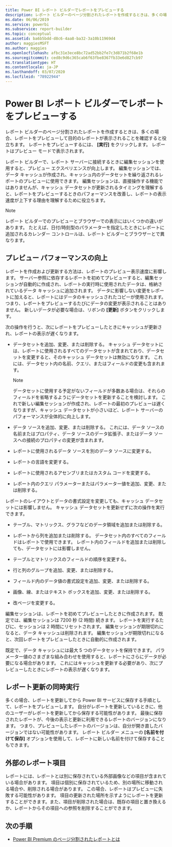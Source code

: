 ```yaml
---
title: Power BI レポート ビルダーでレポートをプレビューする
description: レポート ビルダーのページ分割されたレポートを作成するときは、多くの場合、レポートをプレビューして目的のレポートが表示されることを確認すると役立ちます。
ms.date: 06/06/2019
ms.service: powerbi
ms.subservice: report-builder
ms.topic: conceptual
ms.assetid: ba6b5bdd-d8c6-4aa8-ba32-3a10b11969d4
author: maggiesMSFT
ms.author: maggies
ms.openlocfilehash: afbc31e3ece8bc72ad52bb2fe7c3d871b2f68e1b
ms.sourcegitcommit: ced8c9d6c365cab6f63fbe8367fb33e6d827cb97
ms.translationtype: HT
ms.contentlocale: ja-JP
ms.lasthandoff: 03/07/2020
ms.locfileid: "78922944"
---
```

# <a name="previewing-reports-in-power-bi-report-builder"></a>Power BI レポート ビルダーでレポートをプレビューする
  レポート ビルダーのページ分割されたレポートを作成するときは、多くの場合、レポートをプレビューして目的のレポートが表示されることを確認すると役立ちます。 レポートをプレビューするには、 **[実行]** をクリックします。 レポートはプレビュー モードで表示されます。  
  
 レポート ビルダーで、レポート サーバーに接続するときに編集セッションを使用すると、プレビュー エクスペリエンスが向上します。 編集セッションでは、データ キャッシュが作成され、キャッシュ内のデータセットを繰り返されるレポートのプレビューに使用できます。 編集セッションは、直接操作する機能ではありませんが、キャッシュ データセットが更新されるタイミングを理解すると、レポートをプレビューするときのパフォーマンスを改善し、レポートの表示速度が上下する理由を理解するために役立ちます。  

  
> [!NOTE]  
> レポート ビルダーでのプレビューとブラウザーでの表示にはいくつかの違いがあります。 たとえば、日付/時刻型のパラメーターを指定したときにレポートに追加されるカレンダー コントロールは、レポート ビルダーとブラウザーとで異なります。 
  
## <a name="improving-preview-performance"></a>プレビュー パフォーマンスの向上  
 レポートを作成および更新する方法は、レポートのプレビュー表示速度に影響します。 サーバー参照に依存するレポートを初めてプレビューすると、編集セッションが自動的に作成され、レポートの実行時に使用されたデータは、格納されているデータ キャッシュに追加されます。 データに影響しない変更をレポートに加えると、レポートにはデータのキャッシュされたコピーが使用されます。 つまり、レポートをプレビューするたびにデータの変更が表示されることはありません。 新しいデータが必要な場合は、リボンの **[更新]** ボタンをクリックします。  
  
 次の操作を行うと、次にレポートをプレビューしたときにキャッシュが更新され、レポートの表示が遅くなります。  
  
-   データセットを追加、変更、または削除する。 キャッシュ データセットには、レポートに使用されるすべてのデータセットが含まれており、データセットを変更すると、そのキャッシュ データセットは無効になります。 これには、データセット内の名前、クエリ、またはフィールドの変更も含まれます。  
  
    > [!NOTE]  
    >  データセットに使用する予定がないフィールドが多数ある場合は、それらのフィールドを省略するようにデータセットを更新することを検討します。 これで新しい編集セッションが作成され、レポートの最初のプレビューは遅くなりますが、キャッシュ データセットが小さいほど、レポート サーバーのパフォーマンスが全体的に向上します。  
  
-   データ ソースを追加、変更、または削除する。 これには、データ ソースの名前またはプロパティ、データ ソースのデータ拡張子、またはデータ ソースへの接続のプロパティの変更が含まれます。  
  
-   レポートに使用されるデータ ソースを別のデータ ソースに変更する。  
  
-   レポートの言語を変更する。  
  
-   レポートに使用されるアセンブリまたはカスタム コードを変更する。  
  
-   レポート内のクエリ パラメーターまたはパラメーター値を追加、変更、または削除する。  
  
 レポートのレイアウトとデータの書式設定を変更しても、キャッシュ データセットには影響しません。 キャッシュ データセットを更新せずに次の操作を実行できます。  
  
-   テーブル、マトリックス、グラフなどのデータ領域を追加または削除する。  
  
-   レポートから列を追加または削除する。 データセット内のすべてのフィールドはレポートで使用できます。 レポート内のフィールドを追加または削除しても、データセットには影響しません。  
  
-   テーブルとマトリックスのフィールドの順序を変更する。  
  
-   行と列のグループを追加、変更、または削除する。  
  
-   フィールド内のデータ値の書式設定を追加、変更、または削除する。  
  
-   画像、線、またはテキスト ボックスを追加、変更、または削除する。  
  
-   改ページを変更する。  
  
編集セッションは、レポートを初めてプレビューしたときに作成されます。 既定では、編集セッションは 7200 秒 (2 時間) 続きます。 レポートを実行するたびに、セッションは 2 時間にリセットされます。 編集セッションが期限切れになると、データ キャッシュは削除されます。 編集セッションが期限切れになると、次回レポートをプレビューしたときに自動的に作成されます。
  
既定で、データ キャッシュには最大 5 つのデータセットを保持できます。 パラメーター値のさまざまな組み合わせを使用すると、レポートにさらにデータが必要になる場合があります。 これにはキャッシュを更新する必要があり、次にプレビューしたときにレポートの表示が遅くなります。 
  
## <a name="concurrency-of-report-updates"></a>レポート更新の同時実行  
多くの場合、レポートを更新してから Power BI サービスに保存する手順として、レポートをプレビューします。 自分がレポートを更新しているときに、他のユーザーがレポートを更新してから保存する可能性があります。 最後に保存されたレポートが、今後の表示と更新に利用できるレポートのバージョンになります。 つまり、プレビューしたレポートのバージョンは、自分が開き直したバージョンではない可能性があります。 レポート ビルダー メニューの **[名前を付けて保存]** オプションを使用して、レポートに新しい名前を付けて保存することもできます。  
  
## <a name="external-report-items"></a>外部のレポート項目  
 レポートには、レポートとは別に保存されている外部画像などの項目が含まれている場合があります。 項目は個別に保存されているため、別の場所に移動される場合や、削除される場合があります。 この場合、レポートはプレビューに失敗する可能性があります。 項目の更新された場所を示すようにレポートを更新することができます。また、項目が削除された場合は、既存の項目と置き換えるか、レポートからその項目への参照を削除することができます。  
  
## <a name="next-steps"></a>次の手順

- [Power BI Premium のページ分割されたレポートとは](paginated-reports-report-builder-power-bi.md)
  
